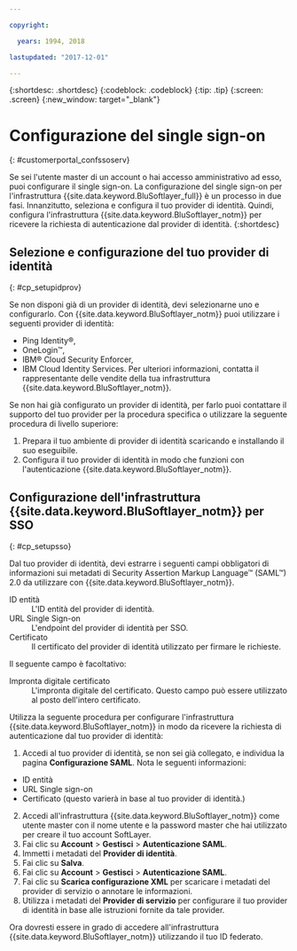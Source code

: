 ```yaml
---

copyright:

  years: 1994, 2018

lastupdated: "2017-12-01"

---
```


{:shortdesc: .shortdesc}
{:codeblock: .codeblock}
{:tip: .tip}
{:screen: .screen}
{:new_window: target="_blank"}


# Configurazione del single sign-on
{: #customerportal_confssoserv}

Se sei l'utente master di un account o hai accesso amministrativo ad esso, puoi configurare il single sign-on. La configurazione del single sign-on per l'infrastruttura {{site.data.keyword.BluSoftlayer_full}} è un processo in due fasi.  Innanzitutto, seleziona e configura il tuo provider di identità. Quindi, configura l'infrastruttura {{site.data.keyword.BluSoftlayer_notm}} per ricevere la richiesta di autenticazione dal provider di identità.
{:shortdesc}

## Selezione e configurazione del tuo provider di identità
{: #cp_setupidprov}

Se non disponi già di un provider di identità, devi selezionarne uno e configurarlo. Con {{site.data.keyword.BluSoftlayer_notm}} puoi utilizzare i seguenti provider di identità:
* Ping Identity&reg;,
* OneLogin&trade;,
* IBM&reg; Cloud Security Enforcer,
* IBM Cloud Identity Services.
Per ulteriori informazioni, contatta il rappresentante delle vendite della tua infrastruttura {{site.data.keyword.BluSoftlayer_notm}}.

Se non hai già configurato un provider di identità, per farlo puoi contattare il supporto del tuo provider per la procedura specifica o utilizzare la seguente procedura di livello superiore:
1. Prepara il tuo ambiente di provider di identità scaricando e installando il suo eseguibile.
2. Configura il tuo provider di identità in modo che funzioni con l'autenticazione {{site.data.keyword.BluSoftlayer_notm}}.

## Configurazione dell'infrastruttura {{site.data.keyword.BluSoftlayer_notm}} per SSO
{: #cp_setupsso}

Dal tuo provider di identità, devi estrarre i seguenti campi obbligatori di informazioni sui metadati di Security Assertion Markup Language&trade; (SAML&trade;) 2.0 da utilizzare con {{site.data.keyword.BluSoftlayer_notm}}.
<dl>
<dt>ID entità</dt>
<dd>L'ID entità del provider di identità.</dd>
<dt>URL Single Sign-on</dt>
<dd>L'endpoint del provider di identità per SSO.</dd>
<dt>Certificato</dt>
<dd>Il certificato del provider di identità utilizzato per firmare le richieste.</dd>
</dl>

Il seguente campo è facoltativo:
<dl>
<dt>Impronta digitale certificato</dt>
<dd>L'impronta digitale del certificato. Questo campo può essere utilizzato al posto dell'intero certificato.</dd>
</dl>

Utilizza la seguente procedura per configurare l'infrastruttura {{site.data.keyword.BluSoftlayer_notm}} in modo da ricevere la richiesta di autenticazione dal tuo provider di identità:
1. Accedi al tuo provider di identità, se non sei già collegato, e individua la pagina **Configurazione SAML**. Nota le seguenti informazioni:
  * ID entità
  * URL Single sign-on
  * Certificato (questo varierà in base al tuo provider di identità.)
2. Accedi all'infrastruttura {{site.data.keyword.BluSoftlayer_notm}} come utente master con il nome utente e la password master che hai utilizzato per creare il tuo account SoftLayer.
3. Fai clic su **Account** > **Gestisci** > **Autenticazione SAML**.
4. Immetti i metadati del **Provider di identità**.
5. Fai clic su **Salva**.
6. Fai clic su **Account** > **Gestisci** > **Autenticazione SAML**.
7. Fai clic su **Scarica configurazione XML** per scaricare i metadati del provider di servizio o annotare le informazioni.
8. Utilizza i metadati del **Provider di servizio** per configurare il tuo provider di identità in base alle istruzioni fornite da tale provider.  

Ora dovresti essere in grado di accedere all'infrastruttura {{site.data.keyword.BluSoftlayer_notm}} utilizzando il tuo ID federato.

